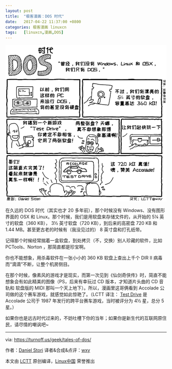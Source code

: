 ```yaml
---
layout: post
title:	"极客漫画：DOS 时代"
date:	2017-04-22 11:37:00 +0800 
categories:	极客漫画 linuxcn 
tags:	[linuxcn,漫画,DOS]
---
```



![](/Asserts/Images/album/201705/14/173932ropizszs9dhsa696.png)


在久远的 DOS 时代（其实也才 20 多年前），那个时候没有 Windows、没有图形界面的 OSX 和 Linux。那个时候，我们是用软盘来存储文件的，从开始的 5¼ 英寸的软盘（360 KB）， 3½ 英寸软盘（720 KB），到后来的高密盘 720 KB 和 1.44 MB。甚至更古老的时候有（我没见过的） 8 英寸盘和打孔纸带。


记得那个时候经常揣着一盒软盘，到处拷贝（不，交换）别人珍藏的软件，比如 PCTools、Norton ，那简直都是珍宝啊。


你也不能想象，用杀毒软件在一张小小的 360 KB 软盘上查出上千个 DIR II 病毒而“滴滴”不断，让整个机房侧目。


在那个时候，像素风的游戏才是现实，而第一次见到《仙剑奇侠传》时，简直不能想象会有如此精美的图像（PS，后来有幸玩过 CD 版本，才知道片头曲的 CD 音轨和 软盘版的 MIDI 那叫一个天上地下）。所以，漫画里这哥俩看到 Accolade 公司做的这个赛车游戏，就感觉如此惊艳了。（LCTT 译注： [Test Drive](https://en.wikipedia.org/wiki/Test_Drive_(video_game)) 是 Accolade 公司于 1987 年发行的跨平台赛车游戏，当时被评分为 4½ 星，总分 5 星。）


如果你也是远古时代过来的，不妨吐槽下你的当年；如果你是新生代的互联网原住民，请尽情的嘲讽吧~




---


via: <https://turnoff.us/geek/tales-of-dos/>


作者：[Daniel Stori](http://turnoff.us/about/) 译者&合成&点评：[wxy](https://github.com/wxy)


本文由 [LCTT](https://github.com/LCTT/TranslateProject) 原创编译，[Linux中国](https://linux.cn/) 荣誉推出
